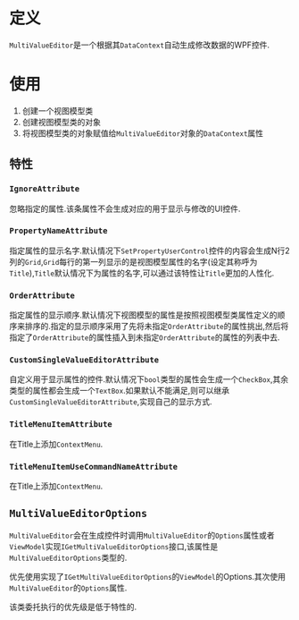 # 定义

`MultiValueEditor`是一个根据其`DataContext`自动生成修改数据的WPF控件.

# 使用

1. 创建一个视图模型类
2. 创建视图模型类的对象
3. 将视图模型类的对象赋值给`MultiValueEditor`对象的`DataContext`属性

## 特性

### `IgnoreAttribute`

忽略指定的属性.该条属性不会生成对应的用于显示与修改的UI控件.

### `PropertyNameAttribute`

指定属性的显示名字.默认情况下`SetPropertyUserControl`控件的内容会生成N行2列的`Grid`,`Grid`每行的第一列显示的是视图模型属性的名字(设定其称呼为`Title`),`Title`默认情况下为属性的名字,可以通过该特性让`Title`更加的人性化.

### `OrderAttribute`

指定属性的显示顺序.默认情况下视图模型的属性是按照视图模型类属性定义的顺序来排序的.指定的显示顺序采用了先将未指定`OrderAttribute`的属性挑出,然后将指定了`OrderAttribute`的属性插入到未指定`OrderAttribute`的属性的列表中去.

### `CustomSingleValueEditorAttribute`

自定义用于显示属性的控件.默认情况下`bool`类型的属性会生成一个`CheckBox`,其余类型的属性都会生成一个`TextBox`.如果默认不能满足,则可以继承`CustomSingleValueEditorAttribute`,实现自己的显示方式.

### `TitleMenuItemAttribute`

在Title上添加`ContextMenu`.

### `TitleMenuItemUseCommandNameAttribute`

在Title上添加`ContextMenu`.

## `MultiValueEditorOptions`

`MultiValueEditor`会在生成控件时调用`MultiValueEditor`的`Options`属性或者`ViewModel`实现`IGetMultiValueEditorOptions`接口,该属性是`MultiValueEditorOptions`类型的.

优先使用实现了`IGetMultiValueEditorOptions`的`ViewModel`的Options.其次使用`MultiValueEditor`的`Options`属性.

该类委托执行的优先级是低于特性的.

